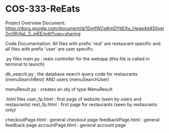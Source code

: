 # COS-333-ReEats

Project Overview Document:
https://docs.google.com/document/d/1DmfWCgKmDYtlEXu_Hpge4d450yej2rcl9hXaL_5_mEE/edit?usp=sharing


Code Documentation: 
All files with prefix 'rest' are restaurant specific and all files with prefix 'user' are user specific. 

.py files 
main.py : main controller for the webapp (this file is called in terminal to launch)

db_search.py : the database search query code for restaurants (menuSearchRest) AND users (menuSearchUser)

menuResult.py : creates an obj of type MenuResult

.html files 
user_fp.html : first page of website (seen by users and restaurants)
rest_fp.html : first page for restaurants (seen by restaurants only) 


checkoutPage.html : general checkout page
feedbackPage.html : general feedback page
accountPage.html : general account page  


